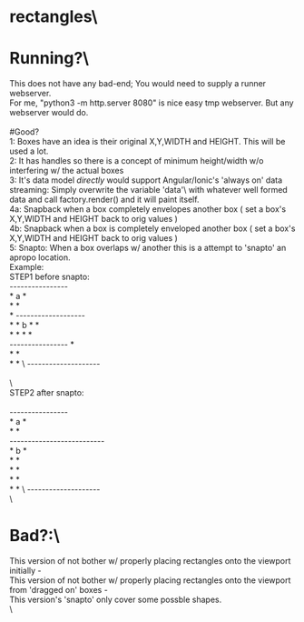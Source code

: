 # rectangles\

# Running?\
This does not have any bad-end; You would need to supply a runner webserver. \
For me, "python3 -m http.server 8080" is nice easy tmp webserver. But any webserver would do. \
\
#Good?\
1: Boxes have an idea is their original X,Y,WIDTH and HEIGHT. This will be used a lot. \
2: It has handles so there is a concept of minimum height/width w/o interfering w/ the actual boxes \
3: It's data model _directly_ would support Angular/Ionic's 'always on' data streaming: Simply overwrite the variable 'data'\ with whatever well formed data and call factory.render() and it will paint itself. \
4a: Snapback when a box completely envelopes another box ( set a box's X,Y,WIDTH and HEIGHT back to orig values ) \
4b: Snapback when a box is completely enveloped another box ( set a box's X,Y,WIDTH and HEIGHT back to orig values ) \
5: Snapto: When a box overlaps w/ another this is a attempt to 'snapto' an apropo location. \
Example: \
          STEP1 before snapto: \
            ----------------\
            * a            *\
            *              *\
            *       -------------------\
            *       * b    *          *\
            *       *      *          *\
            ----------------          * \
                    *                 *\
                    *                 * \ 
                    --------------------\
                    \
\                    
          STEP2 after snapto: \
          \
            ----------------\
            * a            *\
            *              *\
            --------------------------\
                    * b               *\
                    *                 *\
                    *                 * \
                    *                 *\
                    *                 * \ 
                    --------------------\
\
# Bad?:\ 
This version of not bother w/ properly placing rectangles onto the viewport initially - \
This version of not bother w/ properly placing rectangles onto the viewport from 'dragged on' boxes -\
This version's 'snapto' only cover some possble shapes. \
\

          
          
